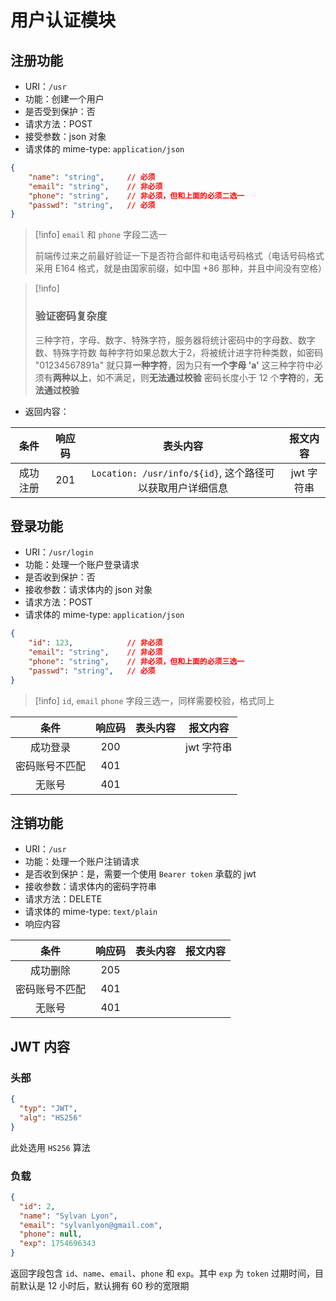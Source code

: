 # 用户认证模块
## 注册功能
-  URI：`/usr`
- 功能：创建一个用户
- 是否受到保护：否
- 请求方法：POST
- 接受参数：json 对象
- 请求体的 mime-type: `application/json`
```json
{
	"name": "string",     // 必须
	"email": "string",    // 非必须
	"phone": "string",    // 非必须，但和上面的必须二选一
	"passwd": "string",   // 必须
}
```

> [!info]
> `email` 和 `phone` 字段二选一
> 
> 前端传过来之前最好验证一下是否符合邮件和电话号码格式（电话号码格式采用 E164 格式，就是由国家前缀，如中国 +86 那种，并且中间没有空格）

> [!info]
> ### 验证密码复杂度
> 三种字符，字母、数字、特殊字符，服务器将统计密码中的字母数、数字数、特殊字符数
> 每种字符如果总数大于2，将被统计进字符种类数，如密码 "01234567891a" 就只算**一种字符**，因为只有**一个字母 'a'**
> 这三种字符中必须有**两种以上**，如不满足，则**无法通过校验**
> 密码长度小于 12 个**字符**的，**无法通过校验**

- 返回内容：

|  条件  | 响应码 |                    表头内容                     |  报文内容   |
| :--: | :-: | :-----------------------------------------: | :-----: |
| 成功注册 | 201 | `Location: /usr/info/${id}`, 这个路径可以获取用户详细信息 | jwt 字符串 |


## 登录功能
- URI：`/usr/login`
- 功能：处理一个账户登录请求
- 是否收到保护：否
- 接收参数：请求体内的 json 对象
- 请求方法：POST
- 请求体的 mime-type: `application/json`
```json
{
	"id": 123,            // 非必须
	"email": "string",    // 非必须
	"phone": "string",    // 非必须，但和上面的必须三选一
	"passwd": "string",   // 必须
}
```

> [!info]
> `id`, `email` `phone`  字段三选一，同样需要校验，格式同上

|     条件      | 响应码 | 表头内容 |  报文内容   |
| :---------: | :-: | :--: | :-----: |
|    成功登录     | 200 |      | jwt 字符串 |
|   密码账号不匹配   | 401 |      |         |
|     无账号     | 401 |      |         |


## 注销功能
- URI：`/usr`
- 功能：处理一个账户注销请求
- 是否收到保护：是，需要一个使用 `Bearer token` 承载的 jwt
- 接收参数：请求体内的密码字符串
- 请求方法：DELETE
- 请求体的 mime-type: `text/plain`
- 响应内容

|   条件    | 响应码 | 表头内容 | 报文内容 |
| :-----: | :-: | :--: | :--: |
|  成功删除   | 205 |      |      |
| 密码账号不匹配 | 401 |      |      |
|   无账号   | 401 |      |      |


## JWT 内容
### 头部

```json
{
  "typ": "JWT",
  "alg": "HS256"
}
```

此处选用 `HS256` 算法
### 负载

```json
{
  "id": 2,
  "name": "Sylvan Lyon",
  "email": "sylvanlyon@gmail.com",
  "phone": null,
  "exp": 1754696343
}
```

返回字段包含 `id`、`name`、`email`、`phone` 和 `exp`。其中  `exp` 为 `token` 过期时间，目前默认是 12 小时后，默认拥有 60 秒的宽限期